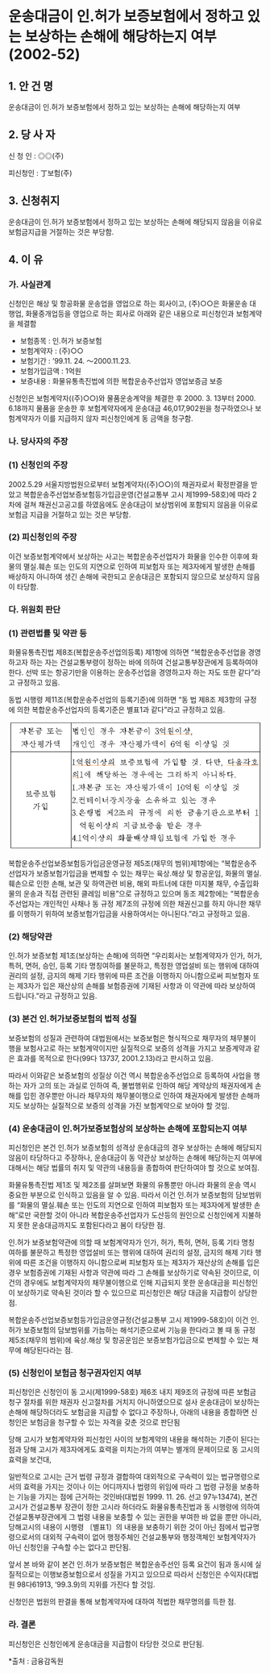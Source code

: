 # 운송대금이 인.허가 보증보험에서 정하고 있는 보상하는 손해에 해당하는지 여부 (2002-52)

## 1. 안 건 명
운송대금이 인․허가 보증보험에서 정하고 있는 보상하는 손해에 해당하는지 여부

## 2. 당 사 자

신 청 인 : ◎◎(주)

피신청인 : 丁보험(주) 

## 3. 신청취지

운송대금이 인․허가 보증보험에서 정하고 있는 보상하는 손해에 해당되지 않음을 이유로 보험금지급을 거절하는 것은 부당함.

## 4. 이   유
### 가. 사실관계

신청인은 해상 및 항공화물 운송업을 영업으로 하는 회사이고, (주)○○은 화물운송 대행업, 화물중개업등을 영업으로 하는 회사로 아래와 같은 내용으로 피신청인과 보험계약을 체결함 

- 보험종목 : 인․허가 보증보험
- 보험계약자 : (주)○○
- 보험기간 : ’99.11. 24. ～2000.11.23.
- 보험가입금액 : 1억원
- 보증내용 : 화물유통촉진법에 의한 복합운송주선업자 영업보증금 보증
        
신청인은 보험계약자((주)○○)와 물품운송계약을 체결한 후  2000. 3. 13부터 2000. 6.18까지 물품을 운송한 후 보험계약자에게 운송대금 46,017,902원을 청구하였으나 보험계약자가 이를 지급하지 않자 피신청인에게 동 금액을 청구함.

### 나. 당사자의 주장
   
### (1) 신청인의 주장

2002.5.29 서울지방법원으로부터 보험계약자((주)○○)의 채권자로서 확정판결을 받았고 복합운송주선업보증보험등가입금운영(건설교통부 고시 제1999-58호)에 따라 2차에 걸쳐 채권신고공고를 하였음에도 운송대금이 보상범위에 포함되지 않음을 이유로 보험금 지급을 거절하고 있는 것은 부당함.

### (2) 피신청인의 주장

이건 보증보험계약에서 보상하는 사고는 복합운송주선업자가 화물을 인수한 이후에 화물의 멸실․훼손 또는 인도의 지연으로 인하여 피보험자 또는 제3자에게 발생한 손해를 배상하지 아니하여 생긴 손해에 국한되고 운송대금은 포함되지 않으므로 보상하지 않음이 타당함.
 
### 다. 위원회 판단

### (1) 관련법률 및 약관 등

화물유통촉진법 제8조(복합운송주선업의등록) 제1항에 의하면 “복합운송주선업을 경영하고자 하는 자는 건설교통부령이 정하는 바에 의하여 건설교통부장관에게 등록하여야 한다. 선박 또는 항공기만을 이용하는 운송주선업을 경영하고자 하는 자도 또한 같다”라고 규정하고 있음.

동법 시행령 제11조(복합운송주선업의 등록기준)에 의하면 “동 법 제8조 제3항의 규정에 의한 복합운송주선업자의 등록기준은 별표1과 같다”라고 규정하고 있음.

![alt image](https://raw.githubusercontent.com/aijinet/bodoc-claim-contents/master/contents/images/88_1.PNG)


<!--       
자본금 또는
자산평가액
법인인 경우 자본금이 3억원이상, 
개인인 경우 자산평가액이 6억원 이상일 것
보증보험 
가입
1억원이상의 보증보험에 가입할 것. 다만, 다음각호의1에 해당하는 경우에는 그러하지 아니하다.
1.자본금 또는 자산평가액이 10억원 이상일 것
2.컨테이너장치장을 소유하고 있는 경우
3.은행법 제2조의 규정에 의한 금융기관으로부터 1억원이상의 지급보증을 받은 경우
4.1억이상의 화물배상책임보험에 가입한 경우
-->

복합운송주선업보증보험등가입금운영규정 제5조(채무의 범위)제1항에는 “복합운송주선업자가 보증보험가입금을 변제할 수 있는 채무는 육상․해상 및 항공운임, 화물의 멸실․훼손으로 인한 손해, 보관 및 하역관련 비용, 해외 파트너에 대한 미지불 채무, 수출입화물의 운송과 직접 관련된 클레임 비용”으로 규정하고 있으며 동조 제2항에는 “복합운송주선업자는 개인적인 사채나 동 규정 제7조의 규정에 의한 채권신고를 하지 아니한 채무를 이행하기 위하여 보증보험가입금을 사용하여서는 아니된다.”라고 규정하고 있음. 

### (2) 해당약관

인․허가 보증보험 제1조(보상하는 손해)에 의하면 “우리회사는 보험계약자가 인가, 허가, 특허, 면허, 승인, 등록 기타 명칭여하를 불문하고, 특정한 영업설비 또는 행위에 대하여 권리의 설정, 금지의 해제 기타 행위에 따른 조건을 이행하지 아니함으로써 피보험자 또는 제3자가 입은 재산상의 손해를 보험증권에 기재된 사항과 이 약관에 따라 보상하여 드립니다.”라고 규정하고 있음.
        
### (3) 본건 인․허가보증보험의 법적 성질 

보증보험의 성질과 관련하여 대법원에서는 보증보험은 형식적으로 채무자의 채무불이행을 보험사고로 하는 보험계약이지만 실질적으로 보증의 성격을 가지고 보증계약과 같은 효과를 목적으로 한다(99다 13737, 2001.2.13)라고 판시하고 있음.

따라서 이와같은 보증보험의 성질상 이건 역시 복합운송주선업으로 등록하여 사업을 행하는 자가 고의 또는 과실로 인하여 즉, 불법행위로 인하여 해당 계약상의 채권자에게 손해를 입힌 경우뿐만 아니라 채무자의 채무불이행으로 인하여 채권자에게 발생한 손해까지도 보상하는 실질적으로 보증의 성격을 가진 보험계약으로 보아야 할 것임. 

### (4) 운송대금이 인․허가보증보험상의 보상하는 손해에 포함되는지 여부

피신청인은 본건 인․허가 보증보험의 성격상 운송대금의 경우 보상하는 손해에 해당되지 않음이 타당하다고 주장하나, 운송대금이 동 약관상 보상하는 손해에 해당하는지 여부에 대해서는 해당 법률의 취지 및 약관의 내용등을 종합하여 판단하여야 할 것으로 보여짐. 

화물유통촉진법 제1조 및 제2조를 살펴보면 화물의 유통뿐만 아니라 화물의 운송 역시 중요한 부분으로 인식하고 있음을 알 수 있음. 따라서 이건 인․허가 보증보험의 담보범위를 “화물의 멸실․훼손 또는 인도의 지연으로 인하여 피보험자 또는 제3자에게 발생한 손해”로만 국한할 것이 아니라 복합운송주선업자가 도산등의 원인으로 신청인에게 지불하지 못한 운송대금까지도 포함된다라고 봄이 타당한 점. 

인․허가 보증보험약관에 의할 때 보험계약자가 인가, 허가, 특허, 면허, 등록 기타 명칭 여하를 불문하고 특정한 영업설비 또는 행위에 대하여 권리의 설정, 금지의 해제 기타 행위에 따른 조건을 이행하지 아니함으로써 피보험자 또는 제3자가 재산상의 손해를 입은 경우 보험증권에 기재된 사항과 약관에 따라 그 손해를 보상하기로 약속된 것이므로, 이건의 경우에도 보험계약자의 채무불이행으로 인해 지급되지 못한 운송대금을 피신청인이 보상하기로 약속된 것이라 할 수 있으므로 피신청인은 해당 대금을 지급함이 상당한 점.

복합운송주선업보증보험등가입금운영규정(건설교통부 고시 제1999-58호)이 이건 인․허가 보증보험의 담보범위를 가늠하는 해석기준으로써 기능을 한다라고 볼 때 동 규정 제5조(채무의 범위)에 육상․해상 및 항공운임은 보증보험가입금으로 변제할 수 있는 채무에 해당된다라는 점. 

### (5) 신청인이 보험금 청구권자인지 여부

피신청인은 신청인이 동 고시(제1999-58호) 제6조 내지 제9조의 규정에 따른 보험금 청구 절차를 위한 채권자 신고절차를 거치지 아니하였으므로 설사 운송대금이 보상하는 손해에 해당하더라도 보험금을 지급할 수 없다고 주장하나, 아래의 내용을 종합하면 신청인은 보험금을 청구할 수 있는 자격을 갖춘 것으로 판단됨        

당해 고시가 보험계약자와 피신청인 사이의 보험계약의 내용을 해석하는 기준이 된다는 점과 당해 고시가 제3자에게도 효력을 미치는가의 여부는 별개의 문제이므로 동 고시의 효력을 보건대, 

일반적으로 고시는 근거 법령 규정과 결합하여 대외적으로 구속력이 있는 법규명령으로서의 효력을 가지는 것이나 이는 어디까지나 법령의 위임에 따라 그 법령 규정을 보충하는 기능을 가지는 점에 근거하는 것인바(대법원 1999. 11. 26. 선고 97누13474), 본건 고시가 건설교통부 장관이 정한 고시라 하더라도 화물유통촉진법과 동 시행령에 의하여 건설교통부장관에게 그 법령 내용을 보충할 수 있는 권한을 부여한 바 없을 뿐만 아니라, 당해고시의 내용이 시행령 〔별표1〕의 내용을 보충하기 위한 것이 아닌 점에서 법규명령으로서의 대외적 구속력이 없어 행정주체인 건설교통부와 행정객체인 보험계약자가 아닌 신청인을 구속할 수는 없다고 판단됨.

앞서 본 바와 같이 본건 인․허가 보증보험은 복합운송주선인 등록 요건이 됨과 동시에 실질적으로는 이행보증보험으로서 성질을 가지고 있으므로 따라서 신청인은 수익자(대법원 98다61913, ‘99.3.9)의 지위를 가진다 할 것임. 

신청인은 법원의 판결을 통해 보험계약자에 대하여 적법한 채무명의를 득한 점.

### 라. 결론

피신청인은 신청인에게 운송대금을 지급함이 타당한 것으로 판단됨.

*출처 : 금융감독원